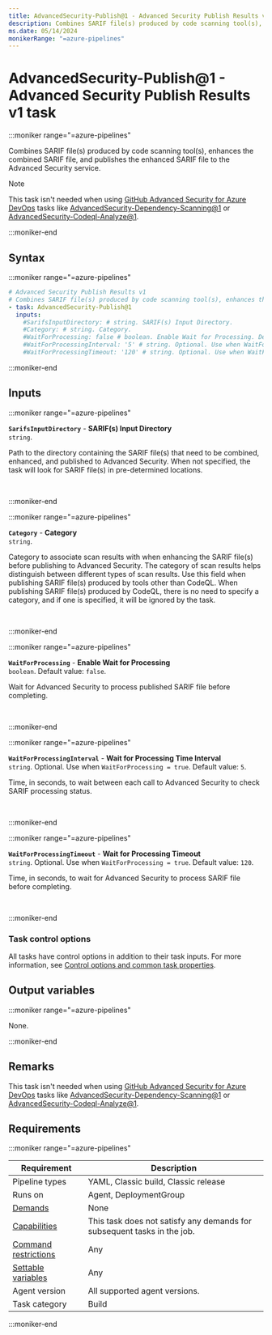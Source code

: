 ```yaml
---
title: AdvancedSecurity-Publish@1 - Advanced Security Publish Results v1 task
description: Combines SARIF file(s) produced by code scanning tool(s), enhances the combined SARIF file, and publishes the enhanced SARIF file to the Advanced Security service.
ms.date: 05/14/2024
monikerRange: "=azure-pipelines"
---
```


# AdvancedSecurity-Publish@1 - Advanced Security Publish Results v1 task

<!-- :::description::: -->
:::moniker range="=azure-pipelines"

<!-- :::editable-content name="description"::: -->
Combines SARIF file(s) produced by code scanning tool(s), enhances the combined SARIF file, and publishes the enhanced SARIF file to the Advanced Security service.

> [!NOTE]
> This task isn't needed when using [GitHub Advanced Security for Azure DevOps](/azure/devops/repos/security/configure-github-advanced-security-features) tasks like [AdvancedSecurity-Dependency-Scanning@1](./advanced-security-dependency-scanning-v1.md) or [AdvancedSecurity-Codeql-Analyze@1](./advanced-security-codeql-analyze-v1.md).
<!-- :::editable-content-end::: -->

:::moniker-end
<!-- :::description-end::: -->

<!-- :::syntax::: -->
## Syntax

:::moniker range="=azure-pipelines"

```yaml
# Advanced Security Publish Results v1
# Combines SARIF file(s) produced by code scanning tool(s), enhances the combined SARIF file, and publishes the enhanced SARIF file to the Advanced Security service.
- task: AdvancedSecurity-Publish@1
  inputs:
    #SarifsInputDirectory: # string. SARIF(s) Input Directory. 
    #Category: # string. Category. 
    #WaitForProcessing: false # boolean. Enable Wait for Processing. Default: false.
    #WaitForProcessingInterval: '5' # string. Optional. Use when WaitForProcessing = true. Wait for Processing Time Interval. Default: 5.
    #WaitForProcessingTimeout: '120' # string. Optional. Use when WaitForProcessing = true. Wait for Processing Timeout. Default: 120.
```

:::moniker-end
<!-- :::syntax-end::: -->

<!-- :::inputs::: -->
## Inputs

<!-- :::item name="SarifsInputDirectory"::: -->
:::moniker range="=azure-pipelines"

**`SarifsInputDirectory`** - **SARIF(s) Input Directory**<br>
`string`.<br>
<!-- :::editable-content name="helpMarkDown"::: -->
Path to the directory containing the SARIF file(s) that need to be combined, enhanced, and published to Advanced Security. When not specified, the task will look for SARIF file(s) in pre-determined locations.
<!-- :::editable-content-end::: -->
<br>

:::moniker-end
<!-- :::item-end::: -->
<!-- :::item name="Category"::: -->
:::moniker range="=azure-pipelines"

**`Category`** - **Category**<br>
`string`.<br>
<!-- :::editable-content name="helpMarkDown"::: -->
Category to associate scan results with when enhancing the SARIF file(s) before publishing to Advanced Security. The category of scan results helps distinguish between different types of scan results. Use this field when publishing SARIF file(s) produced by tools other than CodeQL. When publishing SARIF file(s) produced by CodeQL, there is no need to specify a category, and if one is specified, it will be ignored by the task.
<!-- :::editable-content-end::: -->
<br>

:::moniker-end
<!-- :::item-end::: -->
<!-- :::item name="WaitForProcessing"::: -->
:::moniker range="=azure-pipelines"

**`WaitForProcessing`** - **Enable Wait for Processing**<br>
`boolean`. Default value: `false`.<br>
<!-- :::editable-content name="helpMarkDown"::: -->
Wait for Advanced Security to process published SARIF file before completing.
<!-- :::editable-content-end::: -->
<br>

:::moniker-end
<!-- :::item-end::: -->
<!-- :::item name="WaitForProcessingInterval"::: -->
:::moniker range="=azure-pipelines"

**`WaitForProcessingInterval`** - **Wait for Processing Time Interval**<br>
`string`. Optional. Use when `WaitForProcessing = true`. Default value: `5`.<br>
<!-- :::editable-content name="helpMarkDown"::: -->
Time, in seconds, to wait between each call to Advanced Security to check SARIF processing status.
<!-- :::editable-content-end::: -->
<br>

:::moniker-end
<!-- :::item-end::: -->
<!-- :::item name="WaitForProcessingTimeout"::: -->
:::moniker range="=azure-pipelines"

**`WaitForProcessingTimeout`** - **Wait for Processing Timeout**<br>
`string`. Optional. Use when `WaitForProcessing = true`. Default value: `120`.<br>
<!-- :::editable-content name="helpMarkDown"::: -->
Time, in seconds, to wait for Advanced Security to process SARIF file before completing.
<!-- :::editable-content-end::: -->
<br>

:::moniker-end
<!-- :::item-end::: -->

### Task control options

All tasks have control options in addition to their task inputs. For more information, see [Control options and common task properties](/azure/devops/pipelines/yaml-schema/steps-task#common-task-properties).
<!-- :::inputs-end::: -->

<!-- :::outputVariables::: -->
## Output variables

:::moniker range="=azure-pipelines"

None.

:::moniker-end
<!-- :::outputVariables-end::: -->

<!-- :::remarks::: -->
<!-- :::editable-content name="remarks"::: -->
## Remarks

This task isn't needed when using [GitHub Advanced Security for Azure DevOps](/azure/devops/repos/security/configure-github-advanced-security-features) tasks like [AdvancedSecurity-Dependency-Scanning@1](./advanced-security-dependency-scanning-v1.md) or [AdvancedSecurity-Codeql-Analyze@1](./advanced-security-codeql-analyze-v1.md).
<!-- :::editable-content-end::: -->
<!-- :::remarks-end::: -->

<!-- :::examples::: -->
<!-- :::editable-content name="examples"::: -->
<!-- :::editable-content-end::: -->
<!-- :::examples-end::: -->

<!-- :::properties::: -->
## Requirements

:::moniker range="=azure-pipelines"

| Requirement | Description |
|-------------|-------------|
| Pipeline types | YAML, Classic build, Classic release |
| Runs on | Agent, DeploymentGroup |
| [Demands](/azure/devops/pipelines/process/demands) | None |
| [Capabilities](/azure/devops/pipelines/agents/agents#capabilities) | This task does not satisfy any demands for subsequent tasks in the job. |
| [Command restrictions](/azure/devops/pipelines/security/templates#agent-logging-command-restrictions) | Any |
| [Settable variables](/azure/devops/pipelines/security/templates#agent-logging-command-restrictions) | Any |
| Agent version | All supported agent versions. |
| Task category | Build |

:::moniker-end
<!-- :::properties-end::: -->

<!-- :::see-also::: -->
<!-- :::editable-content name="seeAlso"::: -->
<!-- :::editable-content-end::: -->
<!-- :::see-also-end::: -->